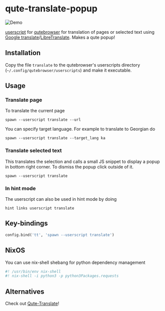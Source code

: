 # qute-translate-popup

![Demo](./demo.gif)

[userscript](https://github.com/qutebrowser/qutebrowser/blob/master/doc/userscripts.asciidoc) for [qutebrowser](https://github.com/qutebrowser/qutebrowser) for translation of pages or selected text using [Google translate](https://translate.google.com/)/[LibreTranslate](https://github.com/LibreTranslate/LibreTranslate). Makes a qute popup!

## Installation
Copy the file `translate` to the qutebrowser's userscripts directory (`~/.config/qutebrowser/userscripts`) and make it executable.

## Usage
### Translate page
To translate the current page
```
spawn --userscript translate --url
```
You can specify target language. For example to translate to Georgian do
```
spawn --userscript translate --target_lang ka
```

### Translate selected text
This translates the selection and calls a small JS snippet to display a popup in bottom right corner. To dismiss the popup click outside of it.
```
spawn --userscript translate
```

### In hint mode
The userscript can also be used in hint mode by doing
```
hint links userscript translate
```

## Key-bindings
```python
config.bind('tt', 'spawn --userscript translate')
```

## NixOS
You can use nix-shell shebang for python dependency management
```bash
#! /usr/bin/env nix-shell
#! nix-shell -i python3 -p python3Packages.requests
```
 
## Alternatives
Check out [Qute-Translate](https://github.com/AckslD/Qute-Translate/)!
